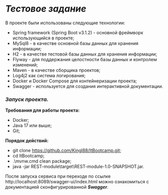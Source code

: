 # **_Тестовое задание_**


В проекте были использованы следующие технологии:
- Spring framework (Spring Boot v3.1.2) - основной фреймворк использующийся в проекте;
- MySql8 - в качестве основной базы данных для хранения информации;
- H2 - в качестве тестовой базы данных для хранения информации;
- Flyway - для поддержания целостности базы данных и контролем изменений;
- Maven - в качестве сборщика проектов;
- Log4j2 как система логирования;
- Docker и Docker Compose для контейнеризации проекта;
- Swagger - используется для создания интерактивной документации.

### **_Запуск проекта._**

**Требования для работы проекта:**

- Docker;
- Java 17 или выше;
- Git;

**Порядок действий:**

- git clone https://github.com/Kingl88/ItBootcamp.git;
- cd ItBootcamp;
- .\mvnw.cmd clean package;
- java -jar REST-module\target\REST-module-1.0-SNAPSHOT.jar.

После запуска сервиса при переходе по ссылке http://localhost:8089/swagger-ui/index.html можно ознакомиться с документацией сконфигурированной **_Swagger_**.
